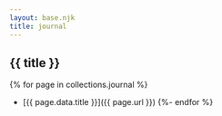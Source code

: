 ```yaml
---
layout: base.njk
title: journal
---
```


## {{ title }}
{% for page in collections.journal %}
- [{{ page.data.title }}]({{ page.url }})
{%- endfor %}
